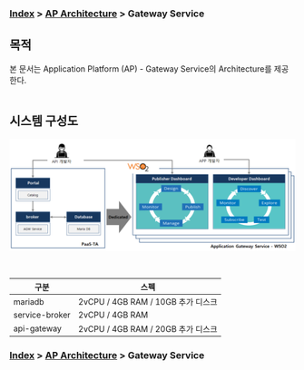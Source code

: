 ### [Index](https://github.com/PaaS-TA/Guide-eng/blob/master/README.md) > [AP Architecture](../README.md) > Gateway Service

## 목적
본 문서는 Application Platform (AP) - Gateway Service의 Architecture를 제공한다.
<br><br>

## 시스템 구성도

![Gateway Service Architecture](image/gateway_architecture.png)

<br>

| 구분  | 스펙 |
|--------|-----|
| mariadb | 2vCPU / 4GB RAM / 10GB 추가 디스크 |
| service-broker | 2vCPU / 4GB RAM |
| api-gateway | 2vCPU / 4GB RAM / 20GB 추가 디스크 |



### [Index](https://github.com/PaaS-TA/Guide-eng/blob/master/README.md) > [AP Architecture](../README.md) > Gateway Service
